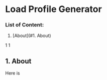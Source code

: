 # Load Profile Generator

### List of Content:


1. [About](#1. About)


1
1


## 1. About


Here is
